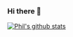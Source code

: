 ### Hi there 👋
[![Phil's github stats](https://github-readme-stats.vercel.app/api?username=philcai1993)](https://github.com/anuraghazra/github-readme-stats)

<!--
**PhilCai1993/philcai1993** is a ✨ _special_ ✨ repository because its `README.md` (this file) appears on your GitHub profile.

Here are some ideas to get you started:

- 🔭 I’m currently working on ...
- 🌱 I’m currently learning ...
- 👯 I’m looking to collaborate on ...
- 🤔 I’m looking for help with ...
- 💬 Ask me about ...
- 📫 How to reach me: ...
- 😄 Pronouns: ...
- ⚡ Fun fact: ...
-->
